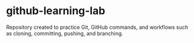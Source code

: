 # github-learning-lab
Repository created to practice Git, GitHub commands, and workflows such as cloning, committing, pushing, and branching.
